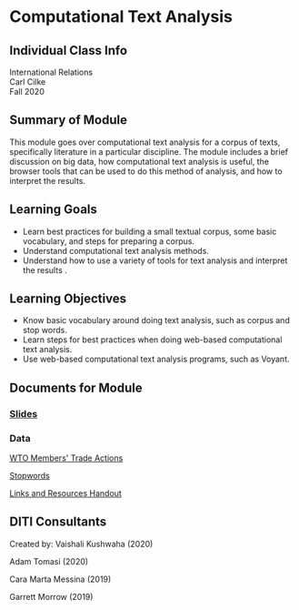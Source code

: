 # Computational Text Analysis

## Individual Class Info
International Relations
<br>
Carl Cilke
<br>
Fall 2020
<br>

## Summary of Module
This module goes over computational text analysis for a corpus of texts, specifically literature in a particular discipline. The module includes a brief discussion on big data, how computational text analysis is useful, the browser tools that can be used to do this method of analysis, and how to interpret the results.

## Learning Goals
- Learn best practices for building a small textual corpus, some basic vocabulary, and steps for preparing a corpus.
- Understand computational text analysis methods.
- Understand how to use a variety of tools for text analysis and interpret the results .

## Learning Objectives
- Know basic vocabulary around doing text analysis, such as corpus and stop words.
- Learn steps for best practices when doing web-based computational text analysis.
- Use web-based computational text analysis programs, such as Voyant.

## Documents for Module

### [Slides](https://github.com/NULabNortheastern/digitalassignmentshowcase/blob/master/text-analysis/fa20-cilke-pols1160-textanalysis/fall_2020_cilke_slides.pdf)

### Data
[WTO Members' Trade Actions](https://www.wto.org/english/tratop_e/covid19_e/trade_related_goods_measure_e.htm)

[Stopwords](https://github.com/NULabNortheastern/digitalassignmentshowcase/blob/master/text-analysis/fa20-cilke-pols1160-textanalysis/NLTK_English_stopwords.txt)

[Links and Resources Handout](https://github.com/NULabNortheastern/digitalassignmentshowcase/blob/master/text-analysis/fa20-cilke-pols1160-textanalysis/Links%20and%20Resources.pdf)

## DITI Consultants
Created by:
Vaishali Kushwaha (2020)

Adam Tomasi (2020)

Cara Marta Messina (2019)

Garrett Morrow (2019)
